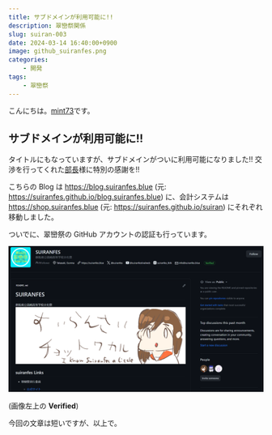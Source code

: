 ```yaml
---
title: サブドメインが利用可能に!!
description: 翠巒祭関係
slug: suiran-003
date: 2024-03-14 16:40:00+0900
image: github_suiranfes.png
categories:
    - 開発
tags:
    - 翠巒祭
---
```


こんにちは。[mint73](https://github.com/mint73)です。

## サブドメインが利用可能に!!
タイトルにもなっていますが、サブドメインがついに利用可能になりました!!
交渉を行ってくれた[部長](https://github.com/nAgI314)様に特別の感謝を!!

こちらの Blog は https://blog.suiranfes.blue (元: https://suiranfes.github.io/blog.suiranfes.blue) に、会計システムは https://shop.suiranfes.blue (元: https://suiranfes.github.io/suiran) にそれぞれ移動しました。

ついでに、翠巒祭の GitHub アカウントの認証も行っています。

![翠巒祭 GitHub](github_suiranfes.png)

(画像左上の **Verified**)

今回の文章は短いですが、以上で。
